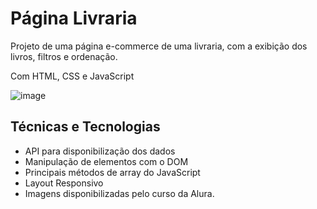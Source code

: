 # <h1>Página Livraria</h1>
<p>Projeto de uma página e-commerce de uma livraria, com a exibição dos livros, filtros e ordenação.</p>
<p>Com HTML, CSS e JavaScript</p>

![image](https://user-images.githubusercontent.com/115930506/213919704-5780cd7e-a847-4f20-8e74-92363eb7ef66.png)

<h2>Técnicas e Tecnologias</h2>
<ul>
  <li>API para disponibilização dos dados</li>
  <li>Manipulação de elementos com o DOM</li>
  <li>Principais métodos de array do JavaScript</li>
  <li>Layout Responsivo</li>
  <li>Imagens disponibilizadas pelo curso da Alura.</li> 
</ul>
